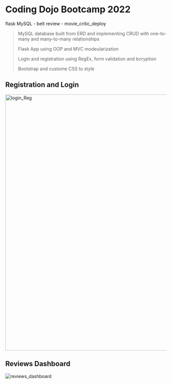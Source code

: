 # Coding Dojo Bootcamp 2022
flask MySQL - belt review - movie_critic_deploy

> MySQL database built from ERD and implementing CRUD with one-to-many and many-to-many relationships
>
> Flask App using OOP and MVC modeularization
> 
> Login and registration using RegEx, form validation and bcryption
> 
> Bootstrap and custome CSS to style


## Registration and Login

<img width="800" alt="login_Reg" src="https://user-images.githubusercontent.com/99504059/180506560-05af0e19-4314-4353-b10e-8c7d344f9bd8.png">

## Reviews Dashboard 

![reviews_dashboard](https://user-images.githubusercontent.com/99504059/180506873-8126d087-72b3-4be8-b5fa-be2a947217d2.png)
